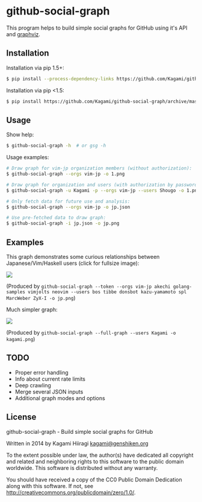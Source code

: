 # github-social-graph

This program helps to build simple social graphs for GitHub using it's
API and [graphviz](http://www.graphviz.org/).

## Installation

Installation via pip 1.5+:

```bash
$ pip install --process-dependency-links https://github.com/Kagami/github-social-graph/archive/master.zip
```

Installation via pip &lt;1.5:

```bash
$ pip install https://github.com/Kagami/github-social-graph/archive/master.zip
```

## Usage

Show help:
```bash
$ github-social-graph -h  # or gsg -h
```

Usage examples:

```bash
# Draw graph for vim-jp organization members (without authorization):
$ github-social-graph --orgs vim-jp -o 1.png

# Draw graph for organization and users (with authorization by password):
$ github-social-graph -u Kagami -p --orgs vim-jp --users Shougo -o 1.png

# Only fetch data for future use and analysis:
$ github-social-graph --orgs vim-jp -o jp.json

# Use pre-fetched data to draw graph:
$ github-social-graph -i jp.json -o jp.png
```

## Examples

This graph demonstrates some curious relationships between
Japanese/Vim/Haskell users (click for fullsize image):

[![](http://dump.bitcheese.net/files/ysilytu/jp-shrink-min.png)](http://dump.bitcheese.net/files/izunyjy/jp-min.png)

(Produced by `github-social-graph --token --orgs vim-jp akechi golang-samples vimjolts neovim --users bos tibbe donsbot kazu-yamamoto spl MarcWeber ZyX-I -o jp.png`)

Much simpler graph:

![](http://dump.bitcheese.net/files/itanida/kagami.png)

(Produced by `github-social-graph --full-graph --users Kagami -o kagami.png`)

## TODO

* Proper error handling
* Info about current rate limits
* Deep crawling
* Merge several JSON inputs
* Additional graph modes and options

## License

github-social-graph - Build simple social graphs for GitHub

Written in 2014 by Kagami Hiiragi <kagami@genshiken.org>

To the extent possible under law, the author(s) have dedicated all copyright and related and neighboring rights to this software to the public domain worldwide. This software is distributed without any warranty.

You should have received a copy of the CC0 Public Domain Dedication along with this software. If not, see <http://creativecommons.org/publicdomain/zero/1.0/>.
